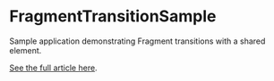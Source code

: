 # FragmentTransitionSample
Sample application demonstrating Fragment transitions with a shared element.

[See the full article here](https://medium.com/@bherbst/fragment-transitions-with-shared-elements-7c7d71d31cbb).
